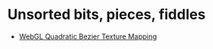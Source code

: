 # Unsorted bits, pieces, fiddles

* [WebGL Quadratic Bezier Texture Mapping](https://andremichelle.github.io/snippets/webgl-quadratic-bezier-texture-mapping/)